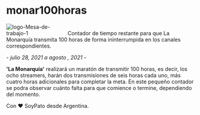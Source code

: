 # monar100horas
<img class="monarLogo" src="https://i.ibb.co/5LgksY9/logo-Mesa-de-trabajo-1.png" alt="logo-Mesa-de-trabajo-1" border="0" style="max-width: 10rem;">
Contador de tiempo restante para que La Monarquía transmita 100 horas de forma ininterrumpida en los canales correspondientes.

*- julio 28, 2021 a agosto , 2021 -*

**'La Monarquía'** realizará un maratón de transmitir 100 horas, es decir, los ocho streamers, harán dos transmisiones de seis horas cada uno, más cuatro horas adicionales para completar la meta.
En este pequeño contador se podra observar cuánto falta para que comience o termine, dependiendo del momento.

Con ♥ SoyPato desde Argentina.
